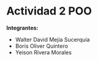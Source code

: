 # Actividad 2 POO
**Integrantes:**

- Walter David Mejia Sucerquia
- Boris Oliver Quintero
- Yeison Rivera Morales
